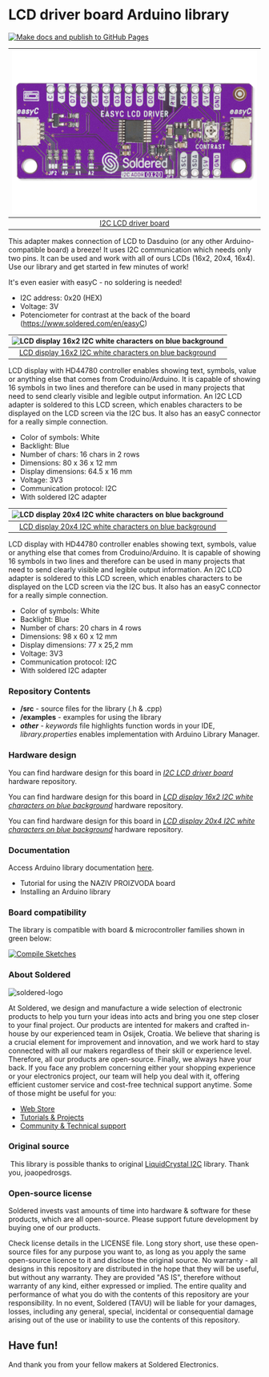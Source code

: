 # LCD driver board Arduino library

[![Make docs and publish to GitHub Pages](https://github.com/e-radionicacom/Soldered-Generic-Arduino-Library/actions/workflows/make_docs.yml/badge.svg?branch=dev)](https://github.com/e-radionicacom/Soldered-Generic-Arduino-Library/actions/workflows/make_docs.yml)

| ![I2C LCD driver board](https://github.com/SolderedElectronics/I2C-LCD-driver-board-hardware-design/blob/main/OUTPUTS/V1.2.2/333003.jpg) |
| :---------------------------------------------------------------------------------------------: |
| [I2C LCD driver board](https://www.solde.red/333003)       
                                                   

This adapter makes connection of LCD to Dasduino (or any other Arduino-compatible board) a breeze! It uses I2C communication which needs only two pins. It can be used and work with all of ours LCDs (16x2, 20x4, 16x4). Use our library and get started in few minutes of work!

It's even easier with easyC - no soldering is needed!

- I2C address: 0x20 (HEX)
- Voltage: 3V
- Potenciometer for contrast at the back of the board
(https://www.soldered.com/en/easyC)

| ![LCD display 16x2 I2C white characters on blue background](https://upload.wikimedia.org/wikipedia/commons/8/8f/Example_image.svg) |
| :---------------------------------------------------------------------------------------------: |
| [LCD display 16x2 I2C white characters on blue background](https://www.solde.red/333171)   

LCD display with HD44780 controller enables showing text, symbols, value or anything else that comes from Croduino/Arduino. It is capable of showing 16 symbols in two lines and therefore can be used in many projects that need to send clearly visible and legible output information. An I2C LCD adapter is soldered to this LCD screen, which enables characters to be displayed on the LCD screen via the I2C bus. It also has an easyC connector for a really simple connection.

- Color of symbols: White
- Backlight: Blue
- Number of chars: 16 chars in 2 rows
- Dimensions: 80 x 36 x 12 mm
- Display dimensions: 64.5 x 16 mm
- Voltage: 3V3
- Communication protocol: I2C
- With soldered I2C adapter

| ![LCD display 20x4 I2C white characters on blue background](https://upload.wikimedia.org/wikipedia/commons/8/8f/Example_image.svg) |
| :---------------------------------------------------------------------------------------------: |
| [LCD display 20x4 I2C white characters on blue background](https://www.solde.red/333172)     

LCD display with HD44780 controller enables showing text, symbols, value or anything else that comes from Croduino/Arduino. It is capable of showing 16 symbols in two lines and therefore can be used in many projects that need to send clearly visible and legible output information. An I2C LCD adapter is soldered to this LCD screen, which enables characters to be displayed on the LCD screen via the I2C bus. It also has an easyC connector for a really simple connection.

- Color of symbols: White
- Backlight: Blue
- Number of chars: 20 chars in 4 rows
- Dimensions: 98 x 60 x 12 mm
- Display dimensions: 77 x 25,2 mm
- Voltage: 3V3
- Communication protocol: I2C
- With soldered I2C adapter

### Repository Contents
- **/src** - source files for the library (.h & .cpp)
- **/examples** - examples for using the library
- ***other*** - *keywords* file highlights function words in your IDE, *library.properties* enables implementation with Arduino Library Manager.

### Hardware design
You can find hardware design for this board in [*I2C LCD driver board*](https://github.com/SolderedElectronics/I2C-LCD-driver-board-hardware-design) hardware repository.

You can find hardware design for this board in [*LCD display 16x2 I2C white characters on blue background*](https://github.com/SolderedElectronics/NAZIVPROIZVODA-hardware-design) hardware repository.

You can find hardware design for this board in [*LCD display 20x4 I2C white characters on blue background*](https://github.com/SolderedElectronics/NAZIVPROIZVODA-hardware-design) hardware repository.

### Documentation

Access Arduino library documentation [here](https://SolderedElectronics.github.io/Soldered-Generic-Arduino-Library/).

- Tutorial for using the NAZIV PROIZVODA board
- Installing an Arduino library

### Board compatibility

The library is compatible with board & microcontroller families shown in green below: 

[![Compile Sketches](http://github-actions.40ants.com/e-radionicacom/Soldered-Generic-Arduino-Library/matrix.svg?branch=dev&only=Compile%20Sketches)](https://github.com/e-radionicacom/Soldered-Generic-Arduino-Library/actions/workflows/compile_test.yml)


### About Soldered
<img src="https://raw.githubusercontent.com/e-radionicacom/Soldered-Generic-Arduino-Library/dev/extras/Soldered-logo-color.png" alt="soldered-logo" width="500"/>

At Soldered, we design and manufacture a wide selection of electronic products to help you turn your ideas into acts and bring you one step closer to your final project. Our products are intented for makers and crafted in-house by our experienced team in Osijek, Croatia. We believe that sharing is a crucial element for improvement and innovation, and we work hard to stay connected with all our makers regardless of their skill or experience level. Therefore, all our products are open-source. Finally, we always have your back. If you face any problem concerning either your shopping experience or your electronics project, our team will help you deal with it, offering efficient customer service and cost-free technical support anytime. Some of those might be useful for you:

- [Web Store](https://www.soldered.com/shop)
- [Tutorials & Projects](https://soldered.com/learn)
- [Community & Technical support](https://soldered.com/community)


### Original source
​
This library is possible thanks to original [LiquidCrystal I2C](https://github.com/fdebrabander/Arduino-LiquidCrystal-I2C-library) library. Thank you, joaopedrosgs. 


### Open-source license
Soldered invests vast amounts of time into hardware & software for these products, which are all open-source. Please support future development by buying one of our products. 

Check license details in the LICENSE file. Long story short, use these open-source files for any purpose you want to, as long as you apply the same open-source licence to it and disclose the original source. No warranty - all designs in this repository are distributed in the hope that they will be useful, but without any warranty. They are provided "AS IS", therefore without warranty of any kind, either expressed or implied. The entire quality and performance of what you do with the contents of this repository are your responsibility. In no event, Soldered (TAVU) will be liable for your damages, losses, including any general, special, incidental or consequential damage arising out of the use or inability to use the contents of this repository. 

## Have fun! 
And thank you from your fellow makers at Soldered Electronics.